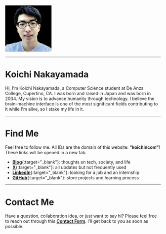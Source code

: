 ![Koichi's Photo](profile150.jpg)

---

# Koichi Nakayamada

Hi, I'm Koichi Nakayamada, a Computer Science student at De Anza College, Cupertino, CA. I was born and raised in Japan and was born in 2004. My vision is to advance humanity through technology. I believe the brain-machine interface is one of the most significant fields contributing to it while I'm alive, so I stake my life in it.

---

# Find Me

Feel free to follow me. All IDs are the domain of this website: **"koichincom"**! These links will be opened in a new tab.

- [**Blog**](https://medium.com/@koichincom){:target="_blank"}: thoughts on tech, society, and life
- [**X**](https://x.com/koichincom){:target="_blank"}: all updates but not frequently used
- [**LinkedIn**](https://linkedin.com/in/koichincom){:target="_blank"}: looking for a job and an internship
- [**GitHub**](https://github.com/koichincom){:target="_blank"}: store projects and learning process

---

# Contact Me

Have a question, collaboration idea, or just want to say hi? Please feel free to reach out through this [**Contact Form**](https://forms.gle/TTmCVmB7TK8fyH5Z8). I'll get back to you as soon as possible.
